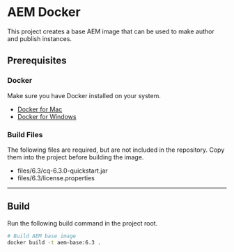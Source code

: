 # AEM Docker

This project creates a base AEM image that can be used to make author and publish instances.

## Prerequisites

### Docker

Make sure you have Docker installed on your system.

* [Docker for Mac](https://store.docker.com/editions/community/docker-ce-desktop-mac)
* [Docker for Windows](https://store.docker.com/editions/community/docker-ce-desktop-windows)

### Build Files

The following files are required, but are not included in the repository. Copy them into the project before building the image.

* files/6.3/cq-6.3.0-quickstart.jar
* files/6.3/license.properties

---

## Build

Run the following build command in the project root.

```sh
# Build AEM base image
docker build -t aem-base:6.3 .
```
